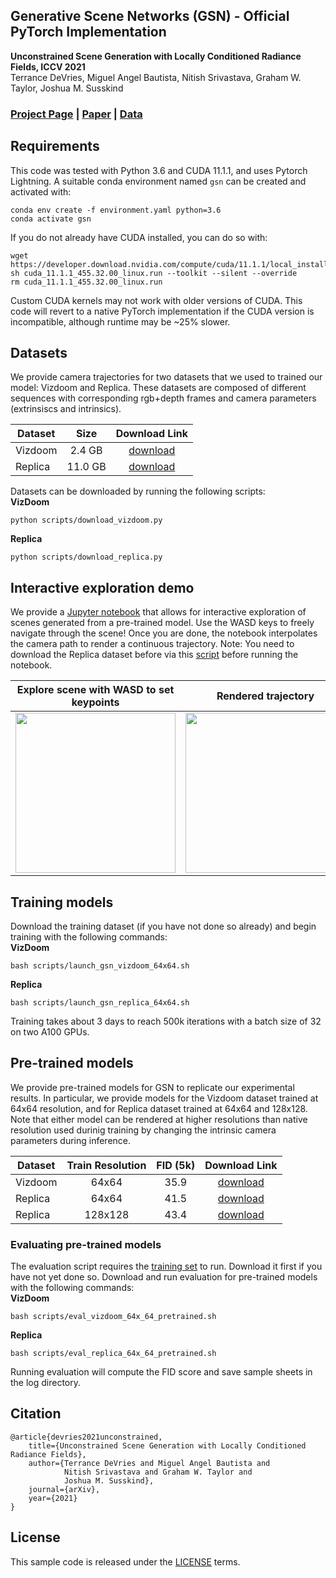 ## Generative Scene Networks (GSN) - Official PyTorch Implementation
**Unconstrained Scene Generation with Locally Conditioned Radiance Fields, ICCV 2021**<br>
Terrance DeVries, Miguel Angel Bautista, Nitish Srivastava, Graham W. Taylor, Joshua M. Susskind<br>

### [Project Page](https://apple.github.io/ml-gsn/) | [Paper](https://arxiv.org/abs/2104.00670) | [Data](#datasets)

## Requirements
This code was tested with Python 3.6 and CUDA 11.1.1, and uses Pytorch Lightning. A suitable conda environment named `gsn` can be created and activated with:
```
conda env create -f environment.yaml python=3.6
conda activate gsn
```
If you do not already have CUDA installed, you can do so with:
```
wget https://developer.download.nvidia.com/compute/cuda/11.1.1/local_installers/cuda_11.1.1_455.32.00_linux.run
sh cuda_11.1.1_455.32.00_linux.run --toolkit --silent --override
rm cuda_11.1.1_455.32.00_linux.run
```
Custom CUDA kernels may not work with older versions of CUDA. This code will revert to a native PyTorch implementation if the CUDA version is incompatible, although runtime may be ~25% slower.

## Datasets
We provide camera trajectories for two datasets that we used to trained our model: Vizdoom and Replica. These datasets are composed of different sequences with corresponding rgb+depth frames and camera parameters (extrinsiscs and intrinsics).

Dataset | Size | Download Link
--- | :---: | :---:
Vizdoom | 2.4 GB | [download](<https://docs-assets.developer.apple.com/ml-research/datasets/gsn/vizdoom.zip>)
Replica | 11.0 GB | [download](<https://docs-assets.developer.apple.com/ml-research/datasets/gsn/replica.zip>)

Datasets can be downloaded by running the following scripts:  
**VizDoom**<br>
```
python scripts/download_vizdoom.py
```
**Replica**<br>
```
python scripts/download_replica.py
```

## Interactive exploration demo
We provide a [Jupyter notebook](notebooks/walkthrough_demo.ipynb) that allows for interactive exploration of scenes generated from a pre-trained model. Use the WASD keys to freely navigate through the scene! Once you are done, the notebook interpolates the camera path to render a continuous trajectory. Note: You need to download the Replica dataset before via this [script](scripts/download_replica.py) before running the notebook.

Explore scene with WASD to set keypoints | Rendered trajectory
:---: | :---:
<img src="./assets/keyframes.gif" width=256px> | <img src="./assets/camera_trajectory.gif" width=256px>

## Training models
Download the training dataset (if you have not done so already) and begin training with the following commands:  
**VizDoom**<br>
```
bash scripts/launch_gsn_vizdoom_64x64.sh
```

**Replica**<br>
```
bash scripts/launch_gsn_replica_64x64.sh
```

Training takes about 3 days to reach 500k iterations with a batch size of 32 on two A100 GPUs.

## Pre-trained models
We provide pre-trained models for GSN to replicate our experimental results. In particular, we provide models for the Vizdoom dataset trained at 64x64 resolution, and for Replica dataset trained at 64x64 and 128x128. Note that either model can be rendered at higher resolutions than native resolution used durinig training by changing the intrinsic camera parameters during inference.

Dataset | Train Resolution | FID (5k) | Download Link
--- | :---: | :---: | :---: 
Vizdoom | 64x64 | 35.9 | [download](<https://docs-assets.developer.apple.com/ml-research/models/gsn/vizdoom_64x64.ckpt>)
Replica | 64x64 | 41.5 | [download](<https://docs-assets.developer.apple.com/ml-research/models/gsn/replica_64x64.ckpt>)
Replica | 128x128 | 43.4 | [download](<https://docs-assets.developer.apple.com/ml-research/models/gsn/replica_128x128.ckpt>)

### Evaluating pre-trained models
The evaluation script requires the [training set](#datasets) to run. Download it first if you have not yet done so.
Download and run evaluation for pre-trained models with the following commands:  
**VizDoom**<br>
```
bash scripts/eval_vizdoom_64x_64_pretrained.sh
```
**Replica**<br>
```
bash scripts/eval_replica_64x_64_pretrained.sh
```
Running evaluation will compute the FID score and save sample sheets in the log directory.

## Citation
```
@article{devries2021unconstrained,
    title={Unconstrained Scene Generation with Locally Conditioned Radiance Fields},
    author={Terrance DeVries and Miguel Angel Bautista and 
            Nitish Srivastava and Graham W. Taylor and 
            Joshua M. Susskind},
    journal={arXiv},
    year={2021}
}
```
## License
This sample code is released under the [LICENSE](LICENSE) terms.
